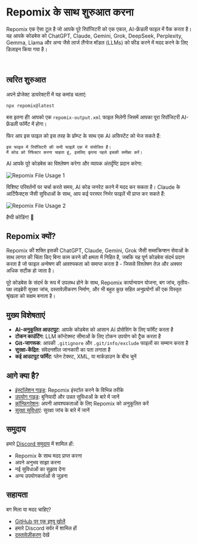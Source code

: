 # Repomix के साथ शुरुआत करना

<script setup>
import HomeBadges from '../../../components/HomeBadges.vue'
import YouTubeVideo from '../../../components/YouTubeVideo.vue'
import { VIDEO_IDS } from '../../../utils/videos'
</script>

Repomix एक ऐसा टूल है जो आपके पूरे रिपॉजिटरी को एक एकल, AI-फ्रेंडली फाइल में पैक करता है। यह आपके कोडबेस को ChatGPT, Claude, Gemini, Grok, DeepSeek, Perplexity, Gemma, Llama और अन्य जैसे लार्ज लैंग्वेज मॉडल (LLMs) को फीड करने में मदद करने के लिए डिज़ाइन किया गया है।

<YouTubeVideo :videoId="VIDEO_IDS.REPOMIX_DEMO" />

<HomeBadges />

<br>
<!--@include: ../../shared/sponsors-section.md-->

## त्वरित शुरुआत

अपने प्रोजेक्ट डायरेक्टरी में यह कमांड चलाएं:

```bash
npx repomix@latest
```

बस इतना ही! आपको एक `repomix-output.xml` फाइल मिलेगी जिसमें आपका पूरा रिपॉजिटरी AI-फ्रेंडली फॉर्मेट में होगा।

फिर आप इस फाइल को इस तरह के प्रॉम्प्ट के साथ एक AI असिस्टेंट को भेज सकते हैं:

```
इस फाइल में रिपॉजिटरी की सभी फाइलें एक में संयोजित हैं।
मैं कोड को रिफैक्टर करना चाहता हूं, इसलिए कृपया पहले इसकी समीक्षा करें।
```

AI आपके पूरे कोडबेस का विश्लेषण करेगा और व्यापक अंतर्दृष्टि प्रदान करेगा:

![Repomix File Usage 1](/images/docs/repomix-file-usage-1.png)

विशिष्ट परिवर्तनों पर चर्चा करते समय, AI कोड जनरेट करने में मदद कर सकता है। Claude के आर्टिफैक्ट्स जैसी सुविधाओं के साथ, आप कई परस्पर निर्भर फाइलें भी प्राप्त कर सकते हैं:

![Repomix File Usage 2](/images/docs/repomix-file-usage-2.png)

हैप्पी कोडिंग! 🚀

## Repomix क्यों?

Repomix की शक्ति इसकी ChatGPT, Claude, Gemini, Grok जैसी सब्सक्रिप्शन सेवाओं के साथ लागत की चिंता किए बिना काम करने की क्षमता में निहित है, जबकि यह पूर्ण कोडबेस संदर्भ प्रदान करता है जो फाइल अन्वेषण की आवश्यकता को समाप्त करता है - जिससे विश्लेषण तेज़ और अक्सर अधिक सटीक हो जाता है।

पूरे कोडबेस के संदर्भ के रूप में उपलब्ध होने के साथ, Repomix कार्यान्वयन योजना, बग जांच, तृतीय-पक्ष लाइब्रेरी सुरक्षा जांच, दस्तावेज़ीकरण निर्माण, और भी बहुत कुछ सहित अनुप्रयोगों की एक विस्तृत श्रृंखला को सक्षम बनाता है।

## मुख्य विशेषताएं

- **AI-अनुकूलित आउटपुट**: आपके कोडबेस को आसान AI प्रोसेसिंग के लिए फॉर्मेट करता है
- **टोकन काउंटिंग**: LLM कॉन्टेक्स्ट सीमाओं के लिए टोकन उपयोग को ट्रैक करता है
- **Git-जागरूक**: आपकी `.gitignore` और `.git/info/exclude` फाइलों का सम्मान करता है
- **सुरक्षा-केंद्रित**: संवेदनशील जानकारी का पता लगाता है
- **कई आउटपुट फॉर्मेट**: प्लेन टेक्स्ट, XML, या मार्कडाउन के बीच चुनें

## आगे क्या है?

- [इंस्टॉलेशन गाइड](installation.md): Repomix इंस्टॉल करने के विभिन्न तरीके
- [उपयोग गाइड](usage.md): बुनियादी और उन्नत सुविधाओं के बारे में जानें
- [कॉन्फिगरेशन](configuration.md): अपनी आवश्यकताओं के लिए Repomix को अनुकूलित करें
- [सुरक्षा सुविधाएं](security.md): सुरक्षा जांच के बारे में जानें

## समुदाय

हमारे [Discord समुदाय](https://discord.gg/wNYzTwZFku) में शामिल हों:
- Repomix के साथ मदद प्राप्त करना
- अपने अनुभव साझा करना
- नई सुविधाओं का सुझाव देना
- अन्य उपयोगकर्ताओं से जुड़ना

## सहायता

बग मिला या मदद चाहिए?
- [GitHub पर एक इश्यू खोलें](https://github.com/yamadashy/repomix/issues)
- हमारे Discord सर्वर में शामिल हों
- [दस्तावेज़ीकरण](https://repomix.com) देखें
